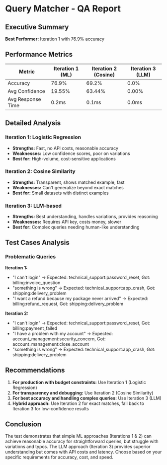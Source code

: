 # Query Matcher - QA Report

## Executive Summary

**Best Performer:** Iteration 1 with 76.9% accuracy

## Performance Metrics

| Metric | Iteration 1 (ML) | Iteration 2 (Cosine) | Iteration 3 (LLM) |
|--------|------------------|---------------------|-------------------|
| Accuracy | 76.9% | 69.2% | 0.0% |
| Avg Confidence | 19.55% | 63.44% | 0.00% |
| Avg Response Time | 0.2ms | 0.1ms | 0.0ms |

## Detailed Analysis

### Iteration 1: Logistic Regression
- **Strengths:** Fast, no API costs, reasonable accuracy
- **Weaknesses:** Low confidence scores, poor on variations
- **Best for:** High-volume, cost-sensitive applications

### Iteration 2: Cosine Similarity
- **Strengths:** Transparent, shows matched example, fast
- **Weaknesses:** Can't generalize beyond exact matches
- **Best for:** Small datasets with distinct examples

### Iteration 3: LLM-based
- **Strengths:** Best understanding, handles variations, provides reasoning
- **Weaknesses:** Requires API key, costs money, slower
- **Best for:** Complex queries needing human-like understanding

## Test Cases Analysis

### Problematic Queries

**Iteration 1:**
- "I can't login" → Expected: technical_support:password_reset, Got: billing:invoice_question
- "something is wrong" → Expected: technical_support:app_crash, Got: shipping:delivery_problem
- "I want a refund because my package never arrived" → Expected: billing:refund_request, Got: shipping:delivery_problem

**Iteration 2:**
- "I can't login" → Expected: technical_support:password_reset, Got: billing:payment_failed
- "I have a problem with my account" → Expected: account_management:security_concern, Got: account_management:close_account
- "something is wrong" → Expected: technical_support:app_crash, Got: shipping:delivery_problem

## Recommendations

1. **For production with budget constraints:** Use Iteration 1 (Logistic Regression)
2. **For transparency and debugging:** Use Iteration 2 (Cosine Similarity)
3. **For best accuracy and handling complex queries:** Use Iteration 3 (LLM)
4. **Hybrid approach:** Use Iteration 2 for exact matches, fall back to Iteration 3 for low-confidence results

## Conclusion

The test demonstrates that simple ML approaches (Iterations 1 & 2) can achieve reasonable accuracy for straightforward queries, but struggle with variations and typos. The LLM approach (Iteration 3) provides superior understanding but comes with API costs and latency. Choose based on your specific requirements for accuracy, cost, and speed.
